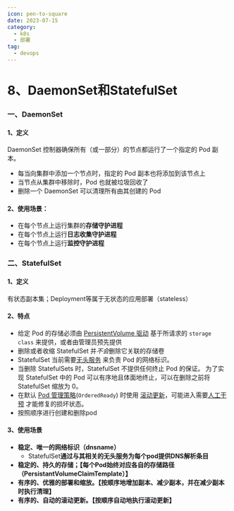 ```yaml
---
icon: pen-to-square
date: 2023-07-15
category:
  - k8s
  - 部署
tag:
  - devops
---
```


# 8、DaemonSet和StatefulSet



### 一、DaemonSet



####  1、定义

DaemonSet 控制器确保所有（或一部分）的节点都运行了一个指定的 Pod 副本。

- 每当向集群中添加一个节点时，指定的 Pod 副本也将添加到该节点上
- 当节点从集群中移除时，Pod 也就被垃圾回收了
- 删除一个 DaemonSet 可以清理所有由其创建的 Pod



#### 2、使用场景：

- 在每个节点上运行集群的**存储守护进程**
- 在每个节点上运行**日志收集守护进程**
- 在每个节点上运行**监控守护进程**



### 二、StatefulSet



#### 1、定义

有状态副本集；Deployment等属于无状态的应用部署（stateless）

#### 2、特点

- 给定 Pod 的存储必须由 [PersistentVolume 驱动](https://github.com/kubernetes/examples/tree/master/staging/persistent-volume-provisioning/README.md) 基于所请求的 `storage class` 来提供，或者由管理员预先提供
- 删除或者收缩 StatefulSet 并*不会*删除它关联的存储卷
- StatefulSet 当前需要[无头服务](https://kubernetes.io/zh/docs/concepts/services-networking/service/#headless-services) 来负责 Pod 的网络标识。
- 当删除 StatefulSets 时，StatefulSet 不提供任何终止 Pod 的保证。 为了实现 StatefulSet 中的 Pod 可以有序地且体面地终止，可以在删除之前将 StatefulSet 缩放为 0。
- 在默认 [Pod 管理策略](https://kubernetes.io/zh/docs/concepts/workloads/controllers/statefulset/#pod-management-policies)(`OrderedReady`) 时使用 [滚动更新](https://kubernetes.io/zh/docs/concepts/workloads/controllers/statefulset/#rolling-updates)，可能进入需要[人工干预](https://kubernetes.io/zh/docs/concepts/workloads/controllers/statefulset/#forced-rollback) 才能修复的损坏状态。
- 按照顺序进行创建和删除pod

#### 3、使用场景

- **稳定、唯一的网络标识（dnsname）**
  - StatefulSet**通过与其相关的无头服务为每个pod提供DNS解析条目**
- **稳定的、持久的存储；【每个Pod始终对应各自的存储路径（PersistantVolumeClaimTemplate）】**
- **有序的、优雅的部署和缩放。【按顺序地增加副本、减少副本，并在减少副本时执行清理】**
- **有序的、自动的滚动更新。【按顺序自动地执行滚动更新】**